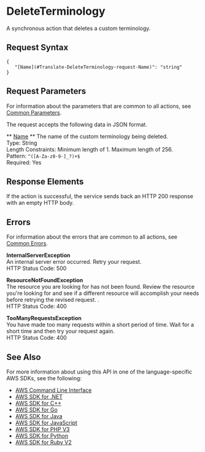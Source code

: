# DeleteTerminology<a name="API_DeleteTerminology"></a>

A synchronous action that deletes a custom terminology\.

## Request Syntax<a name="API_DeleteTerminology_RequestSyntax"></a>

```
{
   "[Name](#Translate-DeleteTerminology-request-Name)": "string"
}
```

## Request Parameters<a name="API_DeleteTerminology_RequestParameters"></a>

For information about the parameters that are common to all actions, see [Common Parameters](CommonParameters.md)\.

The request accepts the following data in JSON format\.

 ** [Name](#API_DeleteTerminology_RequestSyntax) **   <a name="Translate-DeleteTerminology-request-Name"></a>
The name of the custom terminology being deleted\.   
Type: String  
Length Constraints: Minimum length of 1\. Maximum length of 256\.  
Pattern: `^([A-Za-z0-9-]_?)+$`   
Required: Yes

## Response Elements<a name="API_DeleteTerminology_ResponseElements"></a>

If the action is successful, the service sends back an HTTP 200 response with an empty HTTP body\.

## Errors<a name="API_DeleteTerminology_Errors"></a>

For information about the errors that are common to all actions, see [Common Errors](CommonErrors.md)\.

 **InternalServerException**   
 An internal server error occurred\. Retry your request\.  
HTTP Status Code: 500

 **ResourceNotFoundException**   
The resource you are looking for has not been found\. Review the resource you're looking for and see if a different resource will accomplish your needs before retrying the revised request\. \.  
HTTP Status Code: 400

 **TooManyRequestsException**   
 You have made too many requests within a short period of time\. Wait for a short time and then try your request again\.  
HTTP Status Code: 400

## See Also<a name="API_DeleteTerminology_SeeAlso"></a>

For more information about using this API in one of the language\-specific AWS SDKs, see the following:
+  [AWS Command Line Interface](https://docs.aws.amazon.com/goto/aws-cli/translate-2017-07-01/DeleteTerminology) 
+  [AWS SDK for \.NET](https://docs.aws.amazon.com/goto/DotNetSDKV3/translate-2017-07-01/DeleteTerminology) 
+  [AWS SDK for C\+\+](https://docs.aws.amazon.com/goto/SdkForCpp/translate-2017-07-01/DeleteTerminology) 
+  [AWS SDK for Go](https://docs.aws.amazon.com/goto/SdkForGoV1/translate-2017-07-01/DeleteTerminology) 
+  [AWS SDK for Java](https://docs.aws.amazon.com/goto/SdkForJava/translate-2017-07-01/DeleteTerminology) 
+  [AWS SDK for JavaScript](https://docs.aws.amazon.com/goto/AWSJavaScriptSDK/translate-2017-07-01/DeleteTerminology) 
+  [AWS SDK for PHP V3](https://docs.aws.amazon.com/goto/SdkForPHPV3/translate-2017-07-01/DeleteTerminology) 
+  [AWS SDK for Python](https://docs.aws.amazon.com/goto/boto3/translate-2017-07-01/DeleteTerminology) 
+  [AWS SDK for Ruby V2](https://docs.aws.amazon.com/goto/SdkForRubyV2/translate-2017-07-01/DeleteTerminology) 